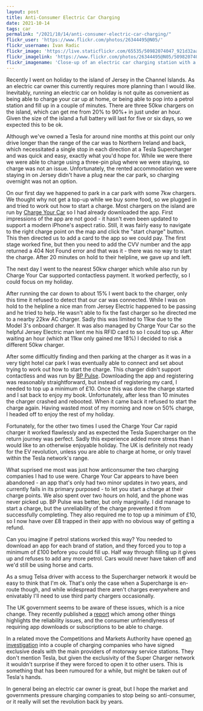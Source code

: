 ```yaml
---
layout: post
title: Anti-Consumer Electric Car Charging
date: 2021-10-14
tags: car
permalink: "/2021/10/14/anti-consumer-electric-car-charging/"
flickr_user: 'https://www.flickr.com/photos/26344495@N05/'
flickr_username: Ivan Radic
flickr_image: 'https://live.staticflickr.com/65535/50982074047_921d32aa5c.jpg'
flickr_imagelink: 'https://www.flickr.com/photos/26344495@N05/50982074047/'
flickr_imagename: 'Close-up of an electric car charging station with a car plugged in'
---
```

Recently I went on holiday to the island of Jersey in the Channel Islands. As an electric car owner this
currently requires more planning than I would like. Inevitably, running an electric car on holiday is not
quite as convenient as being able to charge your car up at home, or being able to pop into a petrol station
and fill up in a couple of minutes. There are three 50kw chargers on the island, which can get me from
20% to 90%+ in just under an hour. Given the size of the island a full battery will last for five or six
days, so we expected this to be ok.

Although we've owned a Tesla for around nine months at this point our only drive longer than the range of
the car was to Northern Ireland and back, which necessitated a single stop in each direction at a Tesla
Supercharger and was quick and easy, exactly what you'd hope for. While we were there we were able to charge
using a three-pin plug where we were staying, so charge was not an issue. Unfortunately, the rented accommodation
we were staying in on Jersey didn't have a plug near the car park, so charging overnight was not an option.
<!--more-->

On our first day we happened to park in a car park with some 7kw chargers. We thought why not get a top-up while
we buy some food, so we plugged in and tried to work out how to start a charge. Most chargers on
the island are run by [Charge Your Car](https://www.chargeyourcar.org.uk/) so I had already downloaded the app.
First impressions of the app are not good - it hasn't even been updated to support a modern iPhone's aspect
ratio. Still, it was fairly easy to navigate to the right charge point on the map and click the "start charge"
button. This then directed us to add a card to the app so we could pay. The first stage worked fine, but then you
need to add the CVV number and the app returned a 404 Not Found error and that was it - there was no way to start
the charge. After 20 minutes on hold to their helpline, we gave up and left.

The next day I went to the nearest 50kw charger which while also run by Charge Your Car supported contactless
payment. It worked perfectly, so I could focus on my holiday.

After running the car down to about 15% I went back to the charger, only this time it refused to detect that
our car was connected. While I was on hold to the helpline a nice man from Jersey Electric happened to be
passing and he tried to help. He wasn't able to fix the fast charger so he directed me to a nearby 22kw AC charger.
Sadly this was limited to 11kw due to the Model 3's onboard charger. It was also managed by Charge Your Car so
the helpful Jersey Electric man lent me his RFID card to so I could top up. After waiting an hour (which at 11kw
only gained me 18%) I decided to risk a different 50kw charger.

After some difficultly finding and then parking at the charger as it was in a very tight hotel car park I was eventually
able to connect and set about trying to work out how to start the charge. This charger didn't support contactless and was
run by [BP Pulse](https://www.bppulse.co.uk/). Downloading the app and registering was reasonably straightforward,
but instead of registering my card, I needed to top up a minimum of £10. Once this was done the charge started and I
sat back to enjoy my book. Unfortunately, after less than 10 minutes the charger crashed and rebooted. When it came back
it refused to start the charge again. Having wasted most of my morning and now on 50% charge, I headed off to enjoy
the rest of my holiday.

Fortunately, for the other two times I used the Charge Your Car rapid charger it worked flawlessly and as expected
the Tesla Supercharger on the return journey was perfect. Sadly this experience added more stress than I would like
to an otherwise enjoyable holiday. The UK is definitely not ready for the EV revolution, unless you are able to
charge at home, or only travel within the Tesla network's range.

What suprised me most was just how anticonsumer the two charging companies I had to use were. Charge Your Car appears
to have been abandoned - an app that's only had two minor updates in two years, and currently fails in its primary
purposed - to let you start a charge at their charge points. We also spent over two hours on hold, and the phone
was never picked up. BP Pulse was better, but only marginally. I did manage to start a charge, but the unreliability
of the charge prevented it from successfully completing. They also required me to top up a minimum of £10, so I now
have over £8 trapped in their app with no obvious way of getting a refund.

Can you imagine if petrol stations worked this way? You needed to download an app for each brand of station, and they
forced you to top a minimum of £100 before you could fill up. Half way through filling up it gives up and refuses to
add any more petrol. Cars would never have taken off and we'd still be using horse and carts.

As a smug Telsa driver with access to the Supercharger network it would be easy to think that I'm ok. That's only
the case when a Supercharge is en-route though, and while widespread there aren't charges everywhere and enivatably
I'll need to use third party chargers occasionally.

The UK government seems to be aware of these issues, which is a nice change. They recently published a
[report](https://www.gov.uk/government/publications/electric-vehicle-charging-market-study-final-report/final-report)
which among other things highlights the reliability issues, and the consumer unfriendlyness of requiring app downloads
or subscriptions to be able to charge.

In a related move the Competitions and Markets Authority have opened
[an investigation](https://www.gov.uk/cma-cases/investigation-into-the-supply-of-electric-vehicle-chargepoints-on-or-near-motorways)
into a couple of charging companies who have signed exclusive deals with the main providers of motorway service stations.
They don't mention Tesla, but given the exclusivity of the Super Charger network it wouldn't surprise if they
were forced to open it to other users. This is something that has been rumoured for a while, but might be taken out of Tesla's hands.

In general being an electric car owner is great, but I hope the market and governments pressure charging companies
to stop being so anti-consumer, or it really will set the revolution back by years.
